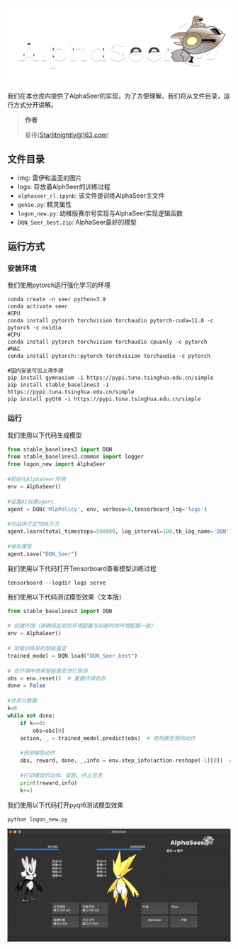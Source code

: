 ![logo](img/logo.png)

我们在本仓库内提供了AlphaSeer的实现，为了方便理解，我们将从文件目录，运行方式分开讲解。

> **作者**
>
> 星夜(Starlitnightly@163.com)

## 文件目录

- img: 雷伊和盖亚的图片
- logs: 存放着AlphSeer的训练过程
- `alphaseer_rl.ipynb`: 该文件是训练AlphaSeer主文件
- `genie.py`: 精灵属性
- `logon_new.py`: 幼稚版赛尔号实现与AlphaSeer实现逻辑函数
- `DQN_Seer_best.zip`: AlphaSeer最好的模型

## 运行方式

### 安装环境

我们使用pytorch运行强化学习的环境
```shell
conda create -n seer python=3.9
conda activate seer
#GPU
conda install pytorch torchvision torchaudio pytorch-cuda=11.8 -c pytorch -c nvidia
#CPU
conda install pytorch torchvision torchaudio cpuonly -c pytorch
#MAC
conda install pytorch::pytorch torchvision torchaudio -c pytorch

#国内安装可加上清华源
pip install gymnasium -i https://pypi.tuna.tsinghua.edu.cn/simple
pip install stable_baselines3 -i https://pypi.tuna.tsinghua.edu.cn/simple
pip install pyQt6 -i https://pypi.tuna.tsinghua.edu.cn/simple

```

### 运行

我们使用以下代码生成模型

```python
from stable_baselines3 import DQN
from stable_baselines3.common import logger
from logon_new import AlphaSeer

#初始化AlphaSeer环境
env = AlphaSeer()

#设置AI玩家agent
agent = DQN('MlpPolicy', env, verbose=0,tensorboard_log='logs')

#对战场次定为50万次
agent.learn(total_timesteps=500000, log_interval=100,tb_log_name='DQN')

#保存模型
agent.save("DQN_Seer")
```

我们使用以下代码打开Tensorboard查看模型训练过程

```shell
tensorboard --logdir logs serve
```

我们使用以下代码测试模型效果（文本版）

```python
from stable_baselines3 import DQN

# 创建环境（请确保此处的环境配置与训练时的环境配置一致）
env = AlphaSeer()

# 加载训练好的智能盖亚
trained_model = DQN.load("DQN_Seer_best")

# 在环境中使用智能盖亚进行预测
obs = env.reset()  # 重置环境状态
done = False

#状态计数器
k=0
while not done:
    if k==0:
        obs=obs[0]
    action, _ = trained_model.predict(obs)  # 使用模型预测动作
    
    #预测模型动作
    obs, reward, done, _,info = env.step_info(action.reshape(-1)[0])  # 执行动作并获取新的状态、奖励和终止信息

    #打印模型的动作、奖励、终止信息
    print(reward,info)
    k+=1

```

我们使用以下代码打开pyqt6测试模型效果

```shell
python logon_new.py
```

![pyqt](img/pyqt.png)
